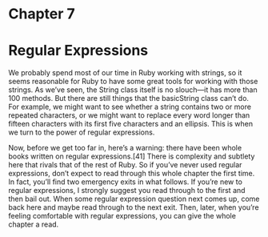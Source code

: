 Chapter 7
=====
Regular Expressions
=====
We probably spend most of our time in Ruby working with strings, so it seems reasonable for Ruby to have some great tools for working with those strings. As we’ve seen, the ​String​ class itself is no slouch—it has more than 100 methods. But there are still things that the basic ​String​ class can’t do. For example, we might want to see whether a string contains two or more repeated characters, or we might want to replace every word longer than fifteen characters with its first five characters and an ellipsis. This is when we turn to the power of regular expressions.

Now, before we get too far in, here’s a warning: there have been whole books written on regular expressions.[41] There is complexity and subtlety here that rivals that of the rest of Ruby. So if you’ve never used regular expressions, don’t expect to read through this whole chapter the first time. In fact, you’ll find two emergency exits in what follows. If you’re new to regular expressions, I strongly suggest you read through to the first and then bail out. When some regular expression question next comes up, come back here and maybe read through to the next exit. Then, later, when you’re feeling comfortable with regular expressions, you can give the whole chapter a read.